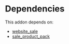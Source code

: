# Dependencies

This addon depends on:

- [website_sale](../../odoo-bringout-oca-ocb-website_sale)
- [sale_product_pack](../../odoo-bringout-oca-product-pack-sale_product_pack)
